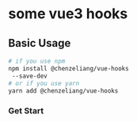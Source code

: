 # some vue3 hooks
## Basic Usage

```bash
# if you use npm
npm install @chenzeliang/vue-hooks
 --save-dev
# or if you use yarn
yarn add @chenzeliang/vue-hooks

```

### Get Start
